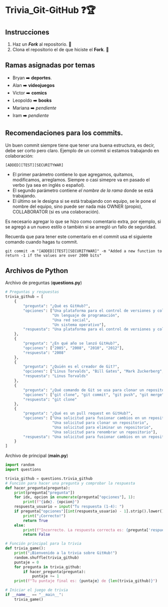 # Trivia_Git-GitHub ❓🏆

## Instrucciones
1. Haz un ***Fork*** al repositorio. 🍴
2. Clona el repositorio el de que hiciste el **Fork**. 📑


## Ramas asignadas por temas

- Bryan ➡️ **deportes**.
- Alan  ➡️ **videojuegos**
- Victor ➡️ **comics**
- Leopoldo ➡️ **books**
- Mariana ➡️ *pendiente*
- Iram ➡️ *pendiente*


## Recomendaciones para los commits.
Un buen commit siempre tiene que tener una buena estructura, es decir, debe ser corto pero claro.
Ejemplo de un commit si estamos trabajando en colaboración:
```
[ADDED][TEST][SECURITYWAR]
```
- El primer parámetro contiene lo que agregamos, quitamos, modificamos, arreglamos. Siempre o casi simepre va en pasado el verbo (ya sea en inglés o español).
- El segundo parámetro contiene *el nombre de la rama* donde se está trabajando.
- El último se le designa si se está  trabajando con equipo, se le pone el nombre del equipo, sino puede ser nada más OWNER (propio), COLLABORATOR (si es una colaboración).

Es necesario agregar lo que se hizo como comentario extra, por ejemplo, si se agregó a un nuevo estilo o también si se arregló un fallo de seguridad.

Recuerda que para tener este comentario en el commit usa el siguiente comando cuando hagas tu commit.

```
git commit -m "[ADDED][TEST][SECURITYWAR]" -m "Added a new function to return -1 if the values are over 2000 bits"
```

## Archivos de Python

Archivo de preguntas (**questions.py**)

```python
# Preguntas y respuestas
trivia_github = [
    {
        "pregunta": "¿Qué es GitHub?",
        "opciones": ["Una plataforma para el control de versiones y colaboración de código", 
                     "Un lenguaje de programación", 
                     "Una red social", 
                     "Un sistema operativo"],
        "respuesta": "Una plataforma para el control de versiones y colaboración de código"
    },
    {
        "pregunta": "¿En qué año se lanzó GitHub?",
        "opciones": ["2005", "2008", "2010", "2012"],
        "respuesta": "2008"
    },
    {
        "pregunta": "¿Quién es el creador de Git?",
        "opciones": ["Linus Torvalds", "Bill Gates", "Mark Zuckerberg", "Elon Musk"],
        "respuesta": "Linus Torvalds"
    },
    {
        "pregunta": "¿Qué comando de Git se usa para clonar un repositorio?",
        "opciones": ["git clone", "git commit", "git push", "git merge"],
        "respuesta": "git clone"
    },
    {
        "pregunta": "¿Qué es un pull request en GitHub?",
        "opciones": ["Una solicitud para fusionar cambios en un repositorio", 
                     "Una solicitud para clonar un repositorio", 
                     "Una solicitud para eliminar un repositorio", 
                     "Una solicitud para renombrar un repositorio"],
        "respuesta": "Una solicitud para fusionar cambios en un repositorio"
    }
]
```

Archivo de principal (**main.py**)
```python
import random
import questions

trivia_github = questions.trivia_github
# Función para hacer una pregunta y comprobar la respuesta
def hacer_pregunta(pregunta):
    print(pregunta["pregunta"])
    for idx, opcion in enumerate(pregunta["opciones"], 1):
        print(f"{idx}. {opcion}")
    respuesta_usuario = input("Tu respuesta (1-4): ")
    if pregunta["opciones"][int(respuesta_usuario) - 1].strip().lower() == pregunta["respuesta"].lower():
        print("¡Correcto!")
        return True
    else:
        print(f"Incorrecto. La respuesta correcta es: {pregunta['respuesta']}")
        return False

# Función principal para la trivia
def trivia_game():
    print("¡Bienvenido a la trivia sobre GitHub!")
    random.shuffle(trivia_github)
    puntaje = 0
    for pregunta in trivia_github:
        if hacer_pregunta(pregunta):
            puntaje += 1
    print(f"Tu puntaje final es: {puntaje} de {len(trivia_github)}")

# Iniciar el juego de trivia
if __name__ == "__main__":
    trivia_game()
```
